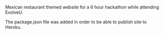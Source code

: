 Mexican restaurant themed website for a 6 hour
hackathon while attending EvolveU.

The package.json file was added in order to
be able to publish site to Heroku.
